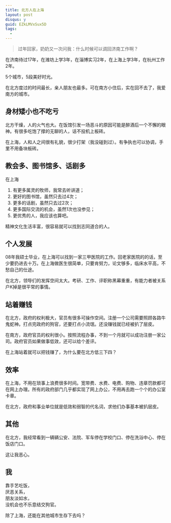 ```yaml
---
title: 北方人在上海
layout: post
disqus: y
guid: EZkLMVxSux5D
tags:
  - 
---
```


> 过年回家，奶奶又一次问我：什么时候可以调回济南工作啊？

在济南待过17年，在潍坊上学3年，在淄博实习2年，在上海上学3年，在杭州工作2年。

5个城市，5段美好时光。

在北方度过的时间最长，亲人朋友也最多。可在南方小住后，实在回不去了，我爱南方的城市。

## 身材矮小也不吃亏

北方干燥，人的火气也大。在饭馆引发一场恶斗的原因可能是醉酒后一个不懈的眼神。有很多吃饱了撑的无聊的人，话不投机上板砖。

在上海，人和人之间很有礼貌，很少打架（我没碰到过）。有争执也可以协调，手里不用备块板砖。

## 教会多、图书馆多、话剧多

在上海

1. 有更多属灵的牧师，我常去听讲道；  
2. 更好的图书馆，虽然只去过4次；  
3. 更多的话剧，虽然只去过2次；  
4. 更多国际交流的机会，虽然1次也没参见；  
5. 更优秀的人，我应该也算吧。

精神文化生活丰富，很容易就可以找到志同道合的人。

## 个人发展

08年我硕士毕业，在上海可以找到一家三甲医院的工作。回老家医院的的话，至少要扔进去十万。在上海做医生很简单，只要肯努力，论文够多，临床水平高，不愁自己的仕途。

在北方，领导们的发挥空间太大。考研、工作、评职称黑幕重重，有能力者被关系户K掉是很平常的事情。

## 站着赚钱

在北方，政府的权利极大，官员有很多可操作空间。注册一个公司需要照顾各路牛鬼蛇神。打点完政府的狗官，还要打点小流氓。还没赚钱就已经被扒了层皮。

在南方，政府官员的权利很小。按照流程办事，不到一个月就可以成功注册一家公司。政府官员如果做事低效，还可以给个差评。

在上海站着就可以把钱赚了，为什么要在北方低三下四？


## 效率

在上海，不用在琐事上浪费很多时间。宽带费、水费、电费、购物、违章罚款都可在网上办理。所有的政府部门几乎都实现了网上办公，不用再去跑一个个的办公室卡章。

在北方，政府和事业单位就是低效和弱智的代名词，求他们办事基本被扒层皮。

## 其他

在北方，我经常看到一辆辆公安、法院、军车停在学校门口、停在洗浴中心、停在饭店门口。

这让我恶心。

## 我

靠手艺吃饭，  
厌恶关系，  
朋友淡如水，  
没机会也不乐意结交狗官。

除了上海，还能在其他城市生存下去吗？